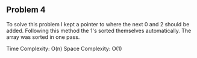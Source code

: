 ## Problem 4
To solve this problem I kept a pointer to where the next 0 and 2 should be added. Following this method the 1's sorted themselves automatically. The array was sorted in one pass.

Time Complexity: O(n)
Space Complexity: O(1)

